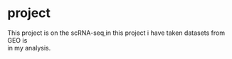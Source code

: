 # project
This project is on the scRNA-seq,in this project i have taken datasets from GEO is     
in my analysis.
